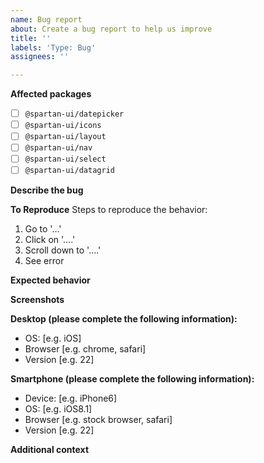 ```yaml
---
name: Bug report
about: Create a bug report to help us improve
title: ''
labels: 'Type: Bug'
assignees: ''

---
```


**Affected packages**
<!--
Please check the packages that this bug report applies to:
-->

- [ ] `@spartan-ui/datepicker`
- [ ] `@spartan-ui/icons`
- [ ] `@spartan-ui/layout`
- [ ] `@spartan-ui/nav`
- [ ] `@spartan-ui/select`
- [ ] `@spartan-ui/datagrid`

**Describe the bug**
<!--
A clear and concise description of what the bug is.
-->

**To Reproduce**
Steps to reproduce the behavior:
1. Go to '...'
2. Click on '....'
3. Scroll down to '....'
4. See error

**Expected behavior**
<!--
A clear and concise description of what you expected to happen.
-->

**Screenshots**
<!--
If applicable, add screenshots to help explain your problem.
-->

**Desktop (please complete the following information):**
 - OS: [e.g. iOS]
 - Browser [e.g. chrome, safari]
 - Version [e.g. 22]

**Smartphone (please complete the following information):**
 - Device: [e.g. iPhone6]
 - OS: [e.g. iOS8.1]
 - Browser [e.g. stock browser, safari]
 - Version [e.g. 22]

**Additional context**
<!--
Add any other context about the problem here.
-->
